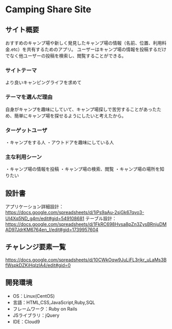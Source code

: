 # Camping Share Site

## サイト概要
おすすめのキャンプ場や新しく発見したキャンプ場の情報（名前、位置、利用料金.etc）を共有するためのアプリ。
ユーザーはキャンプ場の情報を投稿するだけでなく他ユーザーの投稿を検索し、閲覧することができる。

### サイトテーマ
より良いキャンピングライフを求めて

### テーマを選んだ理由
自身がキャンプを趣味にしていて、キャンプ場探しで苦労することがあったため、簡単にキャンプ場を探せるようにしたいと考えたから。

### ターゲットユーザ
・キャンプをする人
・アウトドアを趣味にしている人

### 主な利用シーン
・キャンプ場の情報を投稿
・キャンプ場の検索、閲覧
・キャンプ場の場所を知りたい

## 設計書
アプリケーション詳細設計：https://docs.google.com/spreadsheets/d/1iPs9aAu-2sjGk67qvo3-UI4Xq5ND_g4m/edit#gid=549108681
テーブル設計：https://docs.google.com/spreadsheets/d/1FkRC698Hvsa8pZn3ZysBRnjuDMAD97JdrKM6764en_I/edit#gid=1739957604

## チャレンジ要素一覧
https://docs.google.com/spreadsheets/d/10CWkOqw9JuLiFL3rjkr_uLaMs3BfWspkDZKiHqIzlA4/edit#gid=0

## 開発環境
- OS：Linux(CentOS)
- 言語：HTML,CSS,JavaScript,Ruby,SQL
- フレームワーク：Ruby on Rails
- JSライブラリ：jQuery
- IDE：Cloud9
